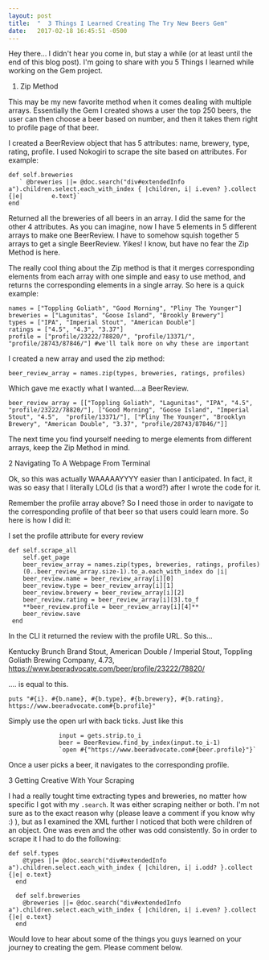 ```yaml
---
layout: post
title:  "  3 Things I Learned Creating The Try New Beers Gem"
date:   2017-02-18 16:45:51 -0500
---
```



Hey there... I didn't hear you come in, but stay a while (or at least until the end of this blog post). I'm going to share with you 5 Things I learned while working on the Gem project. 


1. Zip Method

This may be my new favorite method when it comes dealing with multiple arrays. Essentially the Gem I created shows a user the top 250 beers, the user can then choose a beer based on number, and then it takes them right to profile page of that beer.

I created a BeerReview object that has 5 attributes: name, brewery, type, rating, profile. I used Nokogiri to scrape the site based on attributes. For example:

```
def self.breweries
   ` @breweries ||= @doc.search("div#extendedInfo a").children.select.each_with_index { |children, i| i.even? }.collect {|e|        e.text}`
end
```

Returned all the breweries of all beers in an array. I did the same for the other 4 attributes. As you can imagine, now I have 5 elements in 5 different arrays to make one BeerReview. I have to somehow squish together 5 arrays to get a single BeerReview. Yikes! I know, but have no fear the Zip Method is here. 

The really cool thing about the Zip method is that it merges corresponding elements from each array with one simple and easy to use method, and returns the corresponding elements in a single array. So here is a quick example:

```
names = ["Toppling Goliath", "Good Morning", "Pliny The Younger"]
breweries = ["Lagunitas", "Goose Island", "Brookly Brewery"]
types = ["IPA", "Imperial Stout", "American Double"]
ratings = ["4.5", "4.3", "3.37"]
profile = ["profile/23222/78820/", "profile/13371/", "profile/28743/87846/"] #we'll talk more on why these are important
```

I created a new array and used the zip method:

```
beer_review_array = names.zip(types, breweries, ratings, profiles)
```

Which gave me exactly what I wanted....a BeerReview.

```
beer_review_array = [["Toppling Goliath", "Lagunitas", "IPA", "4.5", "profile/23222/78820/"], ["Good Morning", "Goose Island", "Imperial Stout", "4.5",  "profile/13371/"], ["Pliny The Younger", "Brooklyn Brewery", "American Double", "3.37", "profile/28743/87846/"]]
```
The next time you find yourself needing to merge elements from different arrays, keep the Zip Method in mind.


2 Navigating To A Webpage From Terminal

Ok, so this was actually WAAAAAYYYY easier than I anticipated. In fact, it was so easy that I literally LOLd (is that a word?) after I wrote the code for it.

Remember the profile array above? So I need those in order to navigate to the corresponding profile of that beer so that users could learn more. So here is how I did it:

I set the profile attribute for every review

```
def self.scrape_all
    self.get_page
    beer_review_array = names.zip(types, breweries, ratings, profiles)
    (0..beer_review_array.size-1).to_a.each_with_index do |i|
    beer_review.name = beer_review_array[i][0]
    beer_review.type = beer_review_array[i][1]
    beer_review.brewery = beer_review_array[i][2]
    beer_review.rating = beer_review_array[i][3].to_f
    **beer_review.profile = beer_review_array[i][4]**
    beer_review.save
 end
```
    
In the CLI it returned the review with the profile URL. So this...
					
Kentucky Brunch Brand Stout, American Double / Imperial Stout, Toppling Goliath Brewing Company, 4.73,                           https://www.beeradvocate.com/beer/profile/23222/78820/

.... is equal to this.
							
	puts "#{i}. #{b.name}, #{b.type}, #{b.brewery}, #{b.rating}, https://www.beeradvocate.com#{b.profile}"

 
Simply use the open url with back ticks. Just like this

                  input = gets.strip.to_i
                  beer = BeerReview.find_by_index(input.to_i-1)
                  `open #{"https://www.beeradvocate.com#{beer.profile}"}`
                


 Once a user picks a beer, it navigates to the corresponding profile.






3 Getting Creative With Your Scraping

I had a really tought time extracting types and breweries, no matter how specific I got with my `.search`. It was either scraping neither or both. I'm not sure as to the exact reason why (please leave a comment if you know why :)  ), but as I examined the XML further I noticed that both were children of an object. One was even and the other was odd consistently. So in order to scrape it I had to do the following:
	
	
```
def self.types
    @types ||= @doc.search("div#extendedInfo a").children.select.each_with_index { |children, i| i.odd? }.collect {|e| e.text}
  end

  def self.breweries
    @breweries ||= @doc.search("div#extendedInfo a").children.select.each_with_index { |children, i| i.even? }.collect {|e| e.text}
  end
```


Would love to hear about some of the things you guys learned on your journey to creating the gem. Please comment below.





